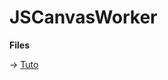 # JSCanvasWorker

**Files**

&rarr; [Tuto](https://github.com/devGnode/JSCanvasWorker/tree/master/js/cp437)

